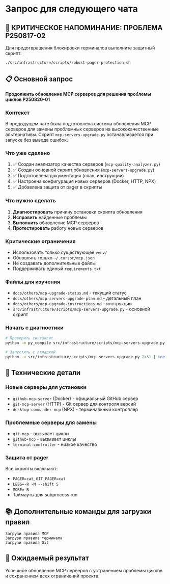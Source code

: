 # Запрос для следующего чата

## 🚨 КРИТИЧЕСКОЕ НАПОМИНАНИЕ: ПРОБЛЕМА P250817-02

Для предотвращения блокировки терминалов выполните защитный скрипт:

```bash
./src/infrastructure/scripts/robust-pager-protection.sh
```

## 📋 Основной запрос

**Продолжить обновление MCP серверов для решения проблемы циклов P250820-01**

### Контекст
В предыдущем чате была подготовлена система обновления MCP серверов для замены проблемных серверов на высококачественные альтернативы. Скрипт `mcp-servers-upgrade.py` останавливается при запуске без вывода ошибок.

### Что уже сделано
1. ✅ Создан анализатор качества серверов (`mcp-quality-analyzer.py`)
2. ✅ Создан основной скрипт обновления (`mcp-servers-upgrade.py`)
3. ✅ Подготовлена документация (план, инструкции)
4. ✅ Настроена конфигурация новых серверов (Docker, HTTP, NPX)
5. ✅ Добавлена защита от pager в скрипты

### Что нужно сделать
1. **Диагностировать** причину остановки скрипта обновления
2. **Исправить** найденные проблемы
3. **Выполнить** обновление MCP серверов
4. **Протестировать** работу новых серверов

### Критические ограничения
- Использовать только существующее `venv/`
- Обновлять только `~/.cursor/mcp.json`
- Не создавать дополнительные файлы
- Поддерживать единый `requirements.txt`

### Файлы для изучения
- `docs/others/mcp-upgrade-status.md` - текущий статус
- `docs/others/mcp-servers-upgrade-plan.md` - детальный план
- `docs/others/mcp-upgrade-instructions.md` - инструкции
- `src/infrastructure/scripts/mcp-servers-upgrade.py` - основной скрипт

### Начать с диагностики
```bash
# Проверить синтаксис
python -m py_compile src/infrastructure/scripts/mcp-servers-upgrade.py

# Запустить с отладкой
python -u src/infrastructure/scripts/mcp-servers-upgrade.py 2>&1 | tee upgrade.log
```

## 🔧 Технические детали

### Новые серверы для установки
- `github-mcp-server` (Docker) - официальный GitHub сервер
- `git-mcp-server` (HTTP) - Git сервер для контроля версий  
- `desktop-commander-mcp` (NPX) - терминальный контроллер

### Проблемные серверы для замены
- `git-mcp` - вызывает циклы
- `github-mcp` - вызывает циклы
- `terminal-controller` - низкое качество

### Защита от pager
Все скрипты включают:
- `PAGER=cat`, `GIT_PAGER=cat`
- `LESS=-R -M --shift 5`
- `MORE=-R`
- Таймауты для subprocess.run

## 📚 Дополнительные команды для загрузки правил

```
Загрузи правила MCP
Загрузи правила терминала
Загрузи правила Git
```

## 🎯 Ожидаемый результат

Успешное обновление MCP серверов с устранением проблемы циклов и сохранением всех ограничений проекта.
